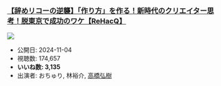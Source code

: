 ### [【辞めリコーの逆襲】「作り方」を作る！新時代のクリエイター思考！脱東京で成功のワケ【ReHacQ】](https://www.youtube.com/watch?v=AJ-1tM4seM4)
[![](https://img.youtube.com/vi/AJ-1tM4seM4/sddefault.jpg)](https://www.youtube.com/watch?v=AJ-1tM4seM4)
-   公開日: 2024-11-04
-   視聴数: 174,657
-   **いいね数: 3,135**
-   出演者: おちゅり, 林裕介, [高橋弘樹](/rehacq_fan/people/高橋弘樹 "wikilink")
